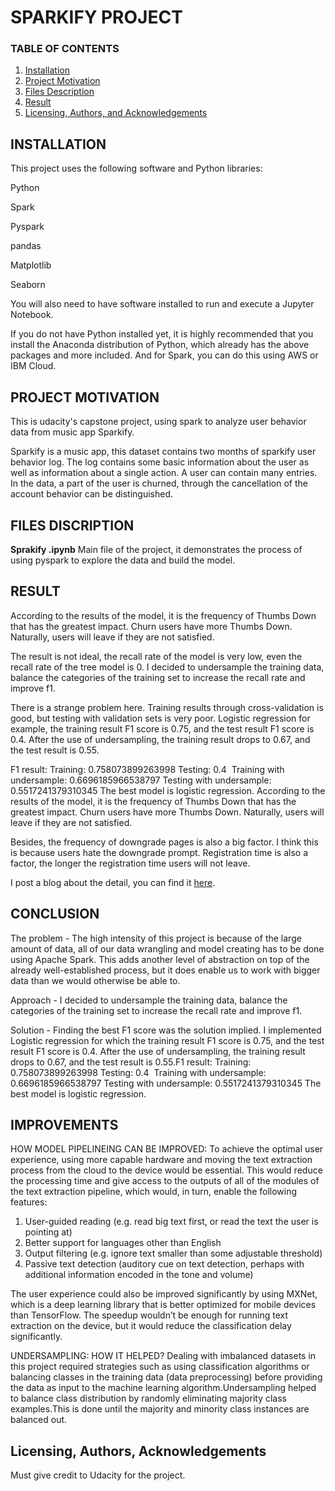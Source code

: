 # SPARKIFY PROJECT

### TABLE OF CONTENTS

1. [Installation](#installation)
2. [Project Motivation](#motivation)
3. [Files Description](#files)
4. [Result](#Result)
5. [Licensing, Authors, and Acknowledgements](#licensing)

## INSTALLATION <a name="installation"></a>

This project uses the following software and Python libraries:

Python

Spark

Pyspark

pandas

Matplotlib

Seaborn

You will also need to have software installed to run and execute a Jupyter Notebook.

If you do not have Python installed yet, it is highly recommended that you install the Anaconda distribution of Python, which already has the above packages and more included. And for Spark, you can do this using AWS or IBM Cloud.

## PROJECT MOTIVATION<a name="motivation"></a>

This is udacity's capstone project, using spark to analyze user behavior data from music app Sparkify.

Sparkify is a music app, this dataset contains two months of sparkify user behavior log. The log contains some basic information about the user as well as information about a single action. A user can contain many entries. In the data, a part of the user is churned, through the cancellation of the account behavior can be distinguished.

## FILES DISCRIPTION<a name="files"></a>

**Sprakify .ipynb** Main file of the project, it demonstrates the process of using pyspark to explore the data and build the model.

## RESULT

According to the results of the model, it is the frequency of Thumbs Down that has the greatest impact. Churn users have more Thumbs Down. Naturally, users will leave if they are not satisfied.

The result is not ideal, the recall rate of the model is very low, even the recall rate of the tree model is 0. I decided to undersample the training data, balance the categories of the training set to increase the recall rate and improve f1.

There is a strange problem here. Training results through cross-validation is good, but testing with validation sets is very poor. Logistic regression for example, the training result F1 score is 0.75, and the test result F1 score is 0.4. After the use of undersampling, the training result drops to 0.67, and the test result is 0.55.

F1 result:
Training: 0.758073899263998
Testing: 0.4
​
Training with undersample: 0.6696185966538797
Testing with undersample: 0.5517241379310345
The best model is logistic regression. According to the results of the model, it is the frequency of Thumbs Down that has the greatest impact. Churn users have more Thumbs Down. Naturally, users will leave if they are not satisfied.

Besides, the frequency of downgrade pages is also a big factor. I think this is because users hate the downgrade prompt. Registration time is also a factor, the longer the registration time users will not leave.

I post a blog about the detail, you can find it [here](https://medium.com/@kriti_agrawal02/predicting-user-churn-with-pyspark-193c9a3eb00e).

## CONCLUSION
The problem - The high intensity of this project is because of the large amount of data, all of our data wrangling and model creating has to be done using Apache Spark. This adds another level of abstraction on top of the already well-established process, but it does enable us to work with bigger data than we would otherwise be able to. 
 
Approach - I decided to undersample the training data, balance the categories of the training set to increase the recall rate and improve f1.

Solution - Finding the best F1 score was the solution implied. I implemented Logistic regression for which the training result F1 score is 0.75, and the test result F1 score is 0.4. 
After the use of undersampling, the training result drops to 0.67, and the test result is 0.55.F1 result: Training: 0.758073899263998 Testing: 0.4 ​ Training with undersample: 0.6696185966538797 
Testing with undersample: 0.5517241379310345 The best model is logistic regression. 

## IMPROVEMENTS
HOW MODEL PIPELINEING CAN BE IMPROVED:
To achieve the optimal user experience, using more capable hardware and moving the text extraction process from the cloud to the device would be essential. This would reduce the processing time and give access to the outputs of all of the modules of the text extraction pipeline, which would, in turn, enable the following features:
1. User-guided reading (e.g. read big text first, or read the text the user is pointing at)
2. Better support for languages other than English
3. Output filtering (e.g. ignore text smaller than some adjustable threshold)
4. Passive text detection (auditory cue on text detection, perhaps with additional information encoded in the tone and volume)

The user experience could also be improved significantly by using MXNet, which is a deep learning library that is better optimized for mobile devices than TensorFlow. The speedup wouldn’t be enough for running text extraction on the device, but it would reduce the classification delay significantly. 

UNDERSAMPLING: HOW IT HELPED?
Dealing with imbalanced datasets in this project required strategies such as using classification algorithms or balancing classes in the training data (data preprocessing) before providing the data as input to the machine learning algorithm.Undersampling helped to balance class distribution by randomly eliminating majority class examples.This is done until the majority and minority class instances are balanced out.




## Licensing, Authors, Acknowledgements<a name="licensing"></a>

Must give credit to Udacity for the project.
